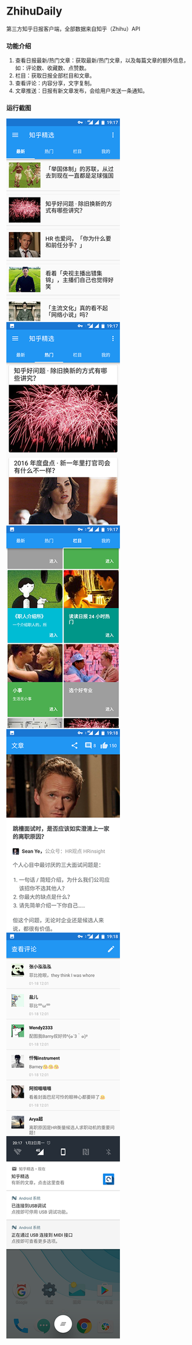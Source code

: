 # ZhihuDaily
第三方知乎日报客户端，全部数据来自知乎（Zhihu）API
### 功能介绍
1. 查看日报最新/热门文章：获取最新/热门文章，以及每篇文章的额外信息，如：评论数、收藏数、点赞数。
2. 栏目：获取日报全部栏目和文章。
3. 查看评论：内容分享，文字复制。
4. 文章推送：日报有新文章发布，会给用户发送一条通知。
### 运行截图
![](screenshot/screenshot1.png)
![](screenshot/screenshot2.png)
![](screenshot/screenshot3.png)
![](screenshot/screenshot4.png)
![](screenshot/screenshot5.png)
![](screenshot/screenshot6.png)
